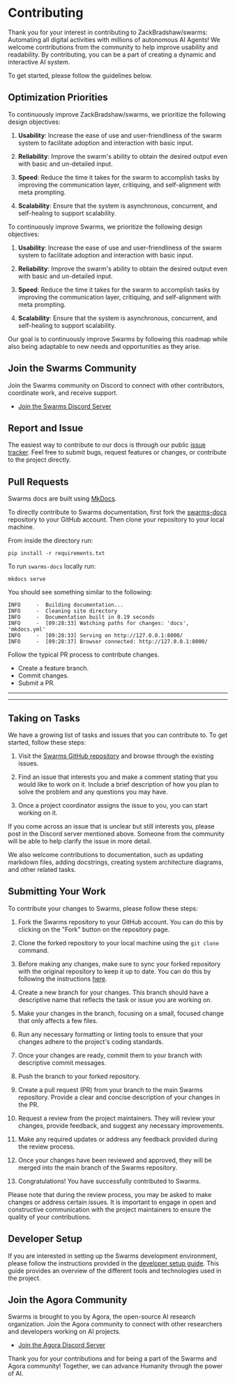# Contributing

Thank you for your interest in contributing to ZackBradshaw/swarms: Automating all digital activities with millions of autonomous AI Agents! We welcome contributions from the community to help improve usability and readability. By contributing, you can be a part of creating a dynamic and interactive AI system.

To get started, please follow the guidelines below.


## Optimization Priorities

To continuously improve ZackBradshaw/swarms, we prioritize the following design objectives:

1. **Usability**: Increase the ease of use and user-friendliness of the swarm system to facilitate adoption and interaction with basic input.

2. **Reliability**: Improve the swarm's ability to obtain the desired output even with basic and un-detailed input.
3. **Speed**: Reduce the time it takes for the swarm to accomplish tasks by improving the communication layer, critiquing, and self-alignment with meta prompting.
4. **Scalability**: Ensure that the system is asynchronous, concurrent, and self-healing to support scalability.

To continuously improve Swarms, we prioritize the following design objectives:

1. **Usability**: Increase the ease of use and user-friendliness of the swarm system to facilitate adoption and interaction with basic input.

2. **Reliability**: Improve the swarm's ability to obtain the desired output even with basic and un-detailed input.

3. **Speed**: Reduce the time it takes for the swarm to accomplish tasks by improving the communication layer, critiquing, and self-alignment with meta prompting.

4. **Scalability**: Ensure that the system is asynchronous, concurrent, and self-healing to support scalability.

Our goal is to continuously improve Swarms by following this roadmap while also being adaptable to new needs and opportunities as they arise.

## Join the Swarms Community

Join the Swarms community on Discord to connect with other contributors, coordinate work, and receive support.

- [Join the Swarms Discord Server](https://discord.gg/qUtxnK2NMf)


## Report and Issue
The easiest way to contribute to our docs is through our public [issue tracker](https://github.com/kyegomez/swarms-docs/issues). Feel free to submit bugs, request features or changes, or contribute to the project directly. 

## Pull Requests

Swarms docs are built using [MkDocs](https://squidfunk.github.io/mkdocs-material/getting-started/). 

To directly contribute to Swarms documentation, first fork the [swarms-docs](https://github.com/kyegomez/swarms-docs) repository to your GitHub account. Then clone your repository to your local machine.

From inside the directory run: 

```pip install -r requirements.txt```

To run `swarms-docs` locally run: 

```mkdocs serve```

You should see something similar to the following: 

```
INFO     -  Building documentation...
INFO     -  Cleaning site directory
INFO     -  Documentation built in 0.19 seconds
INFO     -  [09:28:33] Watching paths for changes: 'docs', 'mkdocs.yml'
INFO     -  [09:28:33] Serving on http://127.0.0.1:8000/
INFO     -  [09:28:37] Browser connected: http://127.0.0.1:8000/
```

Follow the typical PR process to contribute changes. 

* Create a feature branch.
* Commit changes.
* Submit a PR.


-------
---

## Taking on Tasks

We have a growing list of tasks and issues that you can contribute to. To get started, follow these steps:

1. Visit the [Swarms GitHub repository](https://github.com/kyegomez/ZackBradshaw/swarms) and browse through the existing issues.

2. Find an issue that interests you and make a comment stating that you would like to work on it. Include a brief description of how you plan to solve the problem and any questions you may have.

3. Once a project coordinator assigns the issue to you, you can start working on it.

If you come across an issue that is unclear but still interests you, please post in the Discord server mentioned above. Someone from the community will be able to help clarify the issue in more detail.

We also welcome contributions to documentation, such as updating markdown files, adding docstrings, creating system architecture diagrams, and other related tasks.

## Submitting Your Work

To contribute your changes to Swarms, please follow these steps:

1. Fork the Swarms repository to your GitHub account. You can do this by clicking on the "Fork" button on the repository page.

2. Clone the forked repository to your local machine using the `git clone` command.

3. Before making any changes, make sure to sync your forked repository with the original repository to keep it up to date. You can do this by following the instructions [here](https://docs.github.com/en/github/collaborating-with-pull-requests/syncing-a-fork).

4. Create a new branch for your changes. This branch should have a descriptive name that reflects the task or issue you are working on.

5. Make your changes in the branch, focusing on a small, focused change that only affects a few files.

6. Run any necessary formatting or linting tools to ensure that your changes adhere to the project's coding standards.

7. Once your changes are ready, commit them to your branch with descriptive commit messages.

8. Push the branch to your forked repository.

9. Create a pull request (PR) from your branch to the main Swarms repository. Provide a clear and concise description of your changes in the PR.

10. Request a review from the project maintainers. They will review your changes, provide feedback, and suggest any necessary improvements.

11. Make any required updates or address any feedback provided during the review process.

12. Once your changes have been reviewed and approved, they will be merged into the main branch of the Swarms repository.

13. Congratulations! You have successfully contributed to Swarms.

Please note that during the review process, you may be asked to make changes or address certain issues. It is important to engage in open and constructive communication with the project maintainers to ensure the quality of your contributions.

## Developer Setup

If you are interested in setting up the Swarms development environment, please follow the instructions provided in the [developer setup guide](docs/developer-setup.md). This guide provides an overview of the different tools and technologies used in the project.

## Join the Agora Community

Swarms is brought to you by Agora, the open-source AI research organization. Join the Agora community to connect with other researchers and developers working on AI projects.

- [Join the Agora Discord Server](https://discord.gg/qUtxnK2NMf)

Thank you for your contributions and for being a part of the Swarms and Agora community! Together, we can advance Humanity through the power of AI.